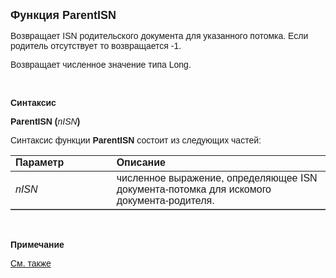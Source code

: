 <html>
<head>
<title>Функция ParentISN</title>
</head>

<body>

<p><font size="4" face="Arial"><strong>Функция ParentISN</strong></font></p>

<p class="label"><font face="Arial">Возвращает ISN родительского 
документа для указанного потомка. Если родитель отсутствует то возвращается -1.</font></p>

<p class="label"><font face="Arial">Возвращает численное значение типа 
Long. </font></p>

<p class="label">&nbsp;</p>

<p class="label"><font face="Arial"><b>Синтаксис</b></font></p>

<p><font face="Arial"><strong>ParentISN (</strong><em>nISN</em><strong>)</strong></font></p>

<p><font face="Arial">Синтаксис функции <strong>ParentISN</strong>
состоит из следующих частей:</font></p>

<table border="1" cellPadding="5" cols="2" frame="below" rules="rows" width="785">
<TBODY>
  <tr vAlign="top">
    <td class="label" width="215"><font face="Arial"><b>Параметр</b></font></td>
    <td class="label" width="542"><font face="Arial"><strong>Описание</strong></font></td>
  </tr>
  <tr>
    <td width="215"><font face="Arial"><em>nISN</em></font></td>
    <td width="542"><font face="Arial">численное выражение, 
	определяющее ISN документа-потомка для искомого документа-родителя.</font></td>
  </tr>
</TBODY>
</table>

<p class="label">&nbsp;</p>

<p class="label"><font face="Arial"><b>Примечание</b></font></p>

<p class="label"><a href="../../../functions.html"><font face="Arial">
См. также</font></a></p>
</body>
</html>

